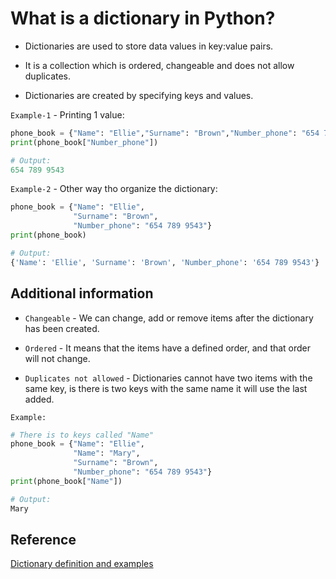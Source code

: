 # What is a dictionary in Python?

* Dictionaries are used to store data values in key:value pairs.

* It is a collection which is ordered, changeable and does not allow duplicates.

* Dictionaries are created by specifying keys and values.

`Example-1` - Printing 1 value:

```python
phone_book = {"Name": "Ellie","Surname": "Brown","Number_phone": "654 789 9543"}
print(phone_book["Number_phone"])

# Output:
654 789 9543
```

`Example-2` - Other way tho organize the dictionary:

```python
phone_book = {"Name": "Ellie",
              "Surname": "Brown",
              "Number_phone": "654 789 9543"}
print(phone_book)

# Output:
{'Name': 'Ellie', 'Surname': 'Brown', 'Number_phone': '654 789 9543'}
```

## Additional information

* `Changeable` - We can change, add or remove items after the dictionary has been created.

* `Ordered` - It means that the items have a defined order, and that order will not change.

* `Duplicates not allowed` - Dictionaries cannot have two items with the same key, is there is two keys with the same name it will use the last added.

`Example:`

```python
# There is to keys called "Name"
phone_book = {"Name": "Ellie",
              "Name": "Mary",
              "Surname": "Brown",
              "Number_phone": "654 789 9543"}
print(phone_book["Name"])

# Output:
Mary
```

## Reference

[Dictionary definition and examples](https://www.w3schools.com/python/python_dictionaries.asp)
